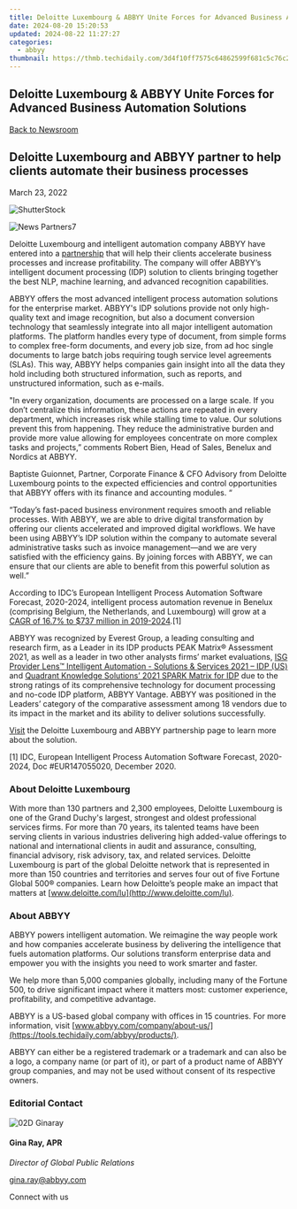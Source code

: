 ```yaml
---
title: Deloitte Luxembourg & ABBYY Unite Forces for Advanced Business Automation Solutions
date: 2024-08-20 15:20:53
updated: 2024-08-22 11:27:27
categories:
  - abbyy
thumbnail: https://thmb.techidaily.com/3d4f10ff7575c64862599f681c5c76c2a7860b5686d5a4ad72e83eea7dc08de2.jpg
---
```


## Deloitte Luxembourg & ABBYY Unite Forces for Advanced Business Automation Solutions

[Back to Newsroom](https://tools.techidaily.com/abbyy/products/)

## Deloitte Luxembourg and ABBYY partner to help clients automate their business processes

March 23, 2022

![ShutterStock](https://content.abbyy.com/-/media/project/abbyy/abbyy/branchtemplates/shutterstock_1272462163_1296-x-729.jpg?h=729&iar=0&w=1296)

![News Partners7](https://static2.abbyy.com/abbyycommedia/33722/news-partners7.jpg) 

Deloitte Luxembourg and intelligent automation company ABBYY have entered into a [partnership](https://tools.techidaily.com/abbyy/products/) that will help their clients accelerate business processes and increase profitability. The company will offer ABBYY’s intelligent document processing (IDP) solution to clients bringing together the best NLP, machine learning, and advanced recognition capabilities.

ABBYY offers the most advanced intelligent process automation solutions for the enterprise market. ABBYY's IDP solutions provide not only high-quality text and image recognition, but also a document conversion technology that seamlessly integrate into all major intelligent automation platforms. The platform handles every type of document, from simple forms to complex free-form documents, and every job size, from ad hoc single documents to large batch jobs requiring tough service level agreements (SLAs). This way, ABBYY helps companies gain insight into all the data they hold including both structured information, such as reports, and unstructured information, such as e-mails.

"In every organization, documents are processed on a large scale. If you don’t centralize this information, these actions are repeated in every department, which increases risk while stalling time to value. Our solutions prevent this from happening. They reduce the administrative burden and provide more value allowing for employees concentrate on more complex tasks and projects,” comments Robert Bien, Head of Sales, Benelux and Nordics at ABBYY.

Baptiste Guionnet, Partner, Corporate Finance & CFO Advisory from Deloitte Luxembourg points to the expected efficiencies and control opportunities that ABBYY offers with its finance and accounting modules. “

“Today’s fast-paced business environment requires smooth and reliable processes. With ABBYY, we are able to drive digital transformation by offering our clients accelerated and improved digital workflows. We have been using ABBYY’s IDP solution within the company to automate several administrative tasks such as invoice management—and we are very satisfied with the efficiency gains. By joining forces with ABBYY, we can ensure that our clients are able to benefit from this powerful solution as well.”

According to IDC’s European Intelligent Process Automation Software Forecast, 2020-2024, intelligent process automation revenue in Benelux (comprising Belgium, the Netherlands, and Luxembourg) will grow at a [CAGR of 16.7% to $737 million in 2019-2024](https://www.idc.com/getdoc.jsp?containerId=EUR147055020).\[1\]

ABBYY was recognized by Everest Group, a leading consulting and research firm, as a Leader in its IDP products PEAK Matrix® Assessment 2021, as well as a leader in two other analysts firms’ market evaluations, [ISG Provider Lens™ Intelligent Automation - Solutions & Services 2021 – IDP (US)](https://tools.techidaily.com/abbyy/products/) and [Quadrant Knowledge Solutions’ 2021 SPARK Matrix for IDP](https://tools.techidaily.com/abbyy/products/) due to the strong ratings of its comprehensive technology for document processing and no-code IDP platform, ABBYY Vantage. ABBYY was positioned in the Leaders’ category of the comparative assessment among 18 vendors due to its impact in the market and its ability to deliver solutions successfully.

[Visit](https://tools.techidaily.com/abbyy/products/) the Deloitte Luxembourg and ABBYY partnership page to learn more about the solution.

\[1\] IDC, European Intelligent Process Automation Software Forecast, 2020-2024, Doc #EUR147055020, December 2020.

### About Deloitte Luxembourg

With more than 130 partners and 2,300 employees, Deloitte Luxembourg is one of the Grand Duchy's largest, strongest and oldest professional services firms. For more than 70 years, its talented teams have been serving clients in various industries delivering high added-value offerings to national and international clients in audit and assurance, consulting, financial advisory, risk advisory, tax, and related services. Deloitte Luxembourg is part of the global Deloitte network that is represented in more than 150 countries and territories and serves four out of five Fortune Global 500® companies. Learn how Deloitte’s people make an impact that matters at [www.deloitte.com/lu](http://www.deloitte.com/lu).

### About ABBYY

ABBYY powers intelligent automation. We reimagine the way people work and how companies accelerate business by delivering the intelligence that fuels automation platforms. Our solutions transform enterprise data and empower you with the insights you need to work smarter and faster. 

We help more than 5,000 companies globally, including many of the Fortune 500, to drive significant impact where it matters most: customer experience, profitability, and competitive advantage.

ABBYY is a US-based global company with offices in 15 countries. For more information, visit [www.abbyy.com/company/about-us/](https://tools.techidaily.com/abbyy/products/).

ABBYY can either be a registered trademark or a trademark and can also be a logo, a company name (or part of it), or part of a product name of ABBYY group companies, and may not be used without consent of its respective owners.

### Editorial Contact

![02D Ginaray](https://static2.abbyy.com/abbyycommedia/23662/02d-ginaray.png)

#### Gina Ray, APR

_Director of Global Public Relations_

[gina.ray@abbyy.com](https://tools.techidaily.com/abbyy/products/)

  
Connect with us

<ins class="adsbygoogle"
     style="display:block"
     data-ad-format="autorelaxed"
     data-ad-client="ca-pub-7571918770474297"
     data-ad-slot="1223367746"></ins>



<ins class="adsbygoogle"
     style="display:block"
     data-ad-client="ca-pub-7571918770474297"
     data-ad-slot="8358498916"
     data-ad-format="auto"
     data-full-width-responsive="true"></ins>
